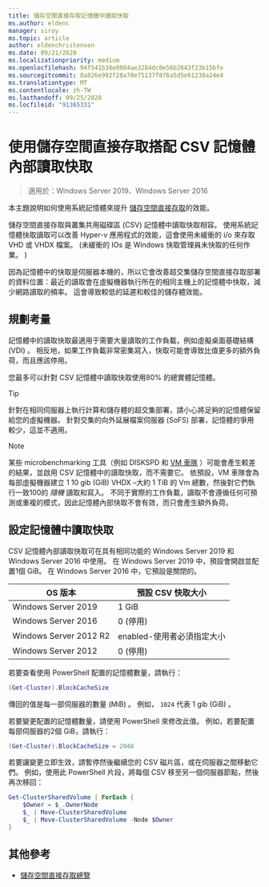 ```yaml
---
title: 儲存空間直接存取記憶體中讀取快取
ms.author: eldenc
manager: siroy
ms.topic: article
author: eldenchristensen
ms.date: 09/21/2020
ms.localizationpriority: medium
ms.openlocfilehash: 94f541b38e0084ae3284dc0e56b2643f23b15bfe
ms.sourcegitcommit: 8a826e992f28a70e75137f876a5d5e61238a24e4
ms.translationtype: MT
ms.contentlocale: zh-TW
ms.lasthandoff: 09/25/2020
ms.locfileid: "91365331"
---
```

# <a name="using-storage-spaces-direct-with-the-csv-in-memory-read-cache"></a>使用儲存空間直接存取搭配 CSV 記憶體內部讀取快取

> 適用於：Windows Server 2019、Windows Server 2016

本主題說明如何使用系統記憶體來提升 [儲存空間直接存取](storage-spaces-direct-overview.md)的效能。

儲存空間直接存取與叢集共用磁碟區 (CSV) 記憶體中讀取快取相容。 使用系統記憶體快取讀取可以改善 Hyper-v 應用程式的效能，這會使用未緩衝的 i/o 來存取 VHD 或 VHDX 檔案。  (未緩衝的 IOs 是 Windows 快取管理員未快取的任何作業。 ) 

因為記憶體中的快取是伺服器本機的，所以它會改善超交集儲存空間直接存取部署的資料位置：最近的讀取會在虛擬機器執行所在的相同主機上的記憶體中快取，減少網路讀取的頻率。 這會導致較低的延遲和較佳的儲存體效能。

## <a name="planning-considerations"></a>規劃考量

記憶體中的讀取快取最適用于需要大量讀取的工作負載，例如虛擬桌面基礎結構 (VDI) 。 相反地，如果工作負載非常密集寫入，快取可能會導致比值更多的額外負荷，而且應該停用。

您最多可以針對 CSV 記憶體中讀取快取使用80% 的總實體記憶體。

  > [!TIP]
  > 針對在相同伺服器上執行計算和儲存體的超交集部署，請小心將足夠的記憶體保留給您的虛擬機器。 針對交集的向外延展檔案伺服器 (SoFS) 部署，記憶體的爭用較少，這並不適用。

  > [!NOTE]
  > 某些 microbenchmarking 工具（例如 DISKSPD 和 [VM 車隊](https://github.com/Microsoft/diskspd/tree/master/Frameworks/VMFleet) ）可能會產生較差的結果，並啟用 CSV 記憶體中的讀取快取，而不需要它。 依預設，VM 車隊會為每部虛擬機器建立 1 10 gib (GiB) VHDX –大約 1 TiB 的 Vm 總數，然後對它們執行一致100的 *隨機* 讀取和寫入。 不同于實際的工作負載，讀取不會遵循任何可預測或重複的模式，因此記憶體內部快取不會有效，而只會產生額外負荷。

## <a name="configuring-the-in-memory-read-cache"></a>設定記憶體中讀取快取

CSV 記憶體內部讀取快取可在具有相同功能的 Windows Server 2019 和 Windows Server 2016 中使用。 在 Windows Server 2019 中，預設會開啟並配置1個 GiB。 在 Windows Server 2016 中，它預設是關閉的。

| OS 版本             | 預設 CSV 快取大小           |
|------------------------|----------------------------------|
| Windows Server 2019    | 1 GiB                            |
| Windows Server 2016    | 0 (停用)                     |
| Windows Server 2012 R2 | enabled-使用者必須指定大小 |
| Windows Server 2012    | 0 (停用)                     |

若要查看使用 PowerShell 配置的記憶體數量，請執行：

```PowerShell
(Get-Cluster).BlockCacheSize
```

傳回的值是每一部伺服器的數量 (MiB) 。 例如， `1024` 代表 1 gib (GiB) 。

若要變更配置的記憶體數量，請使用 PowerShell 來修改此值。 例如，若要配置每部伺服器的2個 GiB，請執行：

```PowerShell
(Get-Cluster).BlockCacheSize = 2048
```

若要讓變更立即生效，請暫停然後繼續您的 CSV 磁片區，或在伺服器之間移動它們。 例如，使用此 PowerShell 片段，將每個 CSV 移至另一個伺服器節點，然後再次移回：

```PowerShell
Get-ClusterSharedVolume | ForEach {
    $Owner = $_.OwnerNode
    $_ | Move-ClusterSharedVolume
    $_ | Move-ClusterSharedVolume -Node $Owner
}
```

## <a name="additional-references"></a>其他參考

- [儲存空間直接存取總覽](storage-spaces-direct-overview.md)
